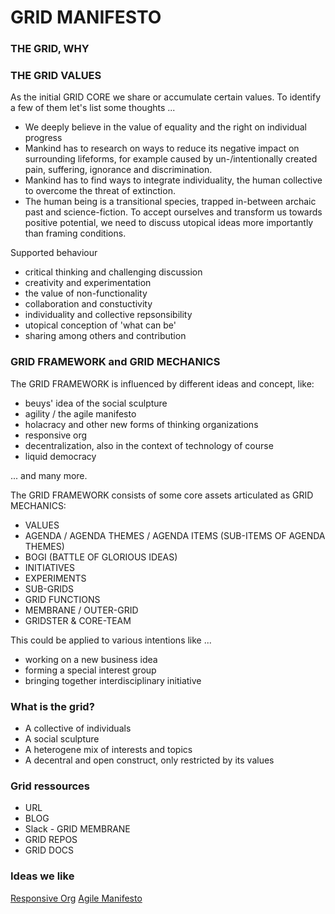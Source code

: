 # GRID MANIFESTO #


### THE GRID, WHY ###


### THE GRID VALUES ###

As the initial GRID CORE we share or accumulate certain values.
To identify a few of them let's list some thoughts ...

* We deeply believe in the value of equality and the right on individual progress
* Mankind has to research on ways to reduce its negative impact on surrounding lifeforms, for example caused by un-/intentionally created pain, suffering, ignorance and discrimination.
* Mankind has to find ways to integrate individuality, the human collective to overcome the threat of extinction.
* The human being is a transitional species, trapped in-between archaic past and science-fiction. To accept ourselves and transform us towards positive potential, we need to discuss utopical ideas more importantly than framing conditions.

Supported behaviour

* critical thinking and challenging discussion
* creativity and experimentation
* the value of non-functionality
* collaboration and constuctivity
* individuality and collective repsonsibility
* utopical conception of 'what can be'
* sharing among others and contribution


### GRID FRAMEWORK and GRID MECHANICS ###

The GRID FRAMEWORK is influenced by different ideas and concept, like:

* beuys' idea of the social sculpture
* agility / the agile manifesto
* holacracy and other new forms of thinking organizations 
* responsive org 
* decentralization, also in the context of technology of course
* liquid democracy

... and many more.

The GRID FRAMEWORK consists of some core assets articulated as GRID MECHANICS:

 * VALUES
 * AGENDA / AGENDA THEMES / AGENDA ITEMS (SUB-ITEMS OF AGENDA THEMES)
 * BOGI (BATTLE OF GLORIOUS IDEAS)
 * INITIATIVES
 * EXPERIMENTS
 * SUB-GRIDS
 * GRID FUNCTIONS
 * MEMBRANE / OUTER-GRID
 * GRIDSTER & CORE-TEAM


 This could be applied to various intentions like ...
	
* working on a new business idea 
* forming a special interest group
* bringing together interdisciplinary initiative  



### What is the grid? ###

* A collective of individuals
* A social sculpture
* A heterogene mix of interests and topics
* A decentral and open construct, only restricted by its values

### Grid ressources ###

* URL
* BLOG
* Slack - GRID MEMBRANE
* GRID REPOS
* GRID DOCS


### Ideas we like ###

[Responsive Org](http://www.responsive.org/manifesto)
[Agile Manifesto](http://agilemanifesto.org/)

